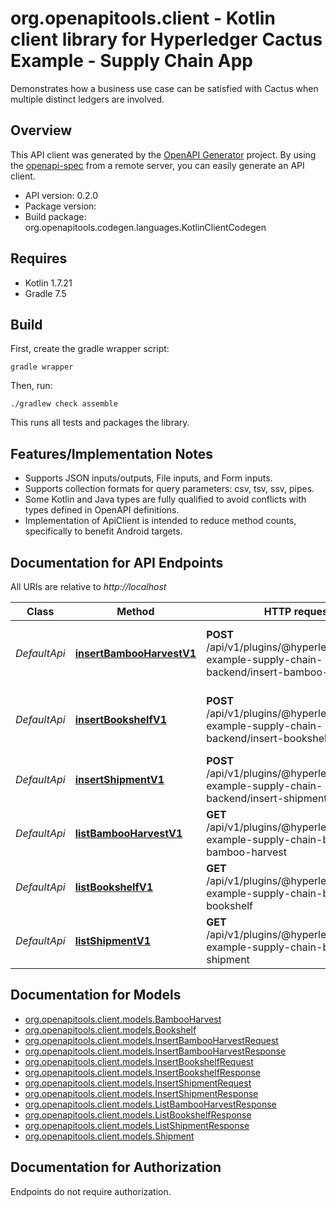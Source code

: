 # org.openapitools.client - Kotlin client library for Hyperledger Cactus Example - Supply Chain App

Demonstrates how a business use case can be satisfied with Cactus when multiple distinct ledgers are involved.

## Overview
This API client was generated by the [OpenAPI Generator](https://openapi-generator.tech) project.  By using the [openapi-spec](https://github.com/OAI/OpenAPI-Specification) from a remote server, you can easily generate an API client.

- API version: 0.2.0
- Package version: 
- Build package: org.openapitools.codegen.languages.KotlinClientCodegen

## Requires

* Kotlin 1.7.21
* Gradle 7.5

## Build

First, create the gradle wrapper script:

```
gradle wrapper
```

Then, run:

```
./gradlew check assemble
```

This runs all tests and packages the library.

## Features/Implementation Notes

* Supports JSON inputs/outputs, File inputs, and Form inputs.
* Supports collection formats for query parameters: csv, tsv, ssv, pipes.
* Some Kotlin and Java types are fully qualified to avoid conflicts with types defined in OpenAPI definitions.
* Implementation of ApiClient is intended to reduce method counts, specifically to benefit Android targets.

<a id="documentation-for-api-endpoints"></a>
## Documentation for API Endpoints

All URIs are relative to *http://localhost*

Class | Method | HTTP request | Description
------------ | ------------- | ------------- | -------------
*DefaultApi* | [**insertBambooHarvestV1**](docs/DefaultApi.md#insertbambooharvestv1) | **POST** /api/v1/plugins/@hyperledger/cactus-example-supply-chain-backend/insert-bamboo-harvest | Inserts the provided BambooHarvest entity to the ledger.
*DefaultApi* | [**insertBookshelfV1**](docs/DefaultApi.md#insertbookshelfv1) | **POST** /api/v1/plugins/@hyperledger/cactus-example-supply-chain-backend/insert-bookshelf | Inserts the provided Bookshelf entity to the ledger.
*DefaultApi* | [**insertShipmentV1**](docs/DefaultApi.md#insertshipmentv1) | **POST** /api/v1/plugins/@hyperledger/cactus-example-supply-chain-backend/insert-shipment | Inserts the provided Shipment entity to the ledger.
*DefaultApi* | [**listBambooHarvestV1**](docs/DefaultApi.md#listbambooharvestv1) | **GET** /api/v1/plugins/@hyperledger/cactus-example-supply-chain-backend/list-bamboo-harvest | Lists all the BambooHarvest entities stored on the ledger.
*DefaultApi* | [**listBookshelfV1**](docs/DefaultApi.md#listbookshelfv1) | **GET** /api/v1/plugins/@hyperledger/cactus-example-supply-chain-backend/list-bookshelf | Lists all the Bookshelf entities stored on the ledger.
*DefaultApi* | [**listShipmentV1**](docs/DefaultApi.md#listshipmentv1) | **GET** /api/v1/plugins/@hyperledger/cactus-example-supply-chain-backend/list-shipment | Lists all the Shipments entities stored on the ledger.


<a id="documentation-for-models"></a>
## Documentation for Models

 - [org.openapitools.client.models.BambooHarvest](docs/BambooHarvest.md)
 - [org.openapitools.client.models.Bookshelf](docs/Bookshelf.md)
 - [org.openapitools.client.models.InsertBambooHarvestRequest](docs/InsertBambooHarvestRequest.md)
 - [org.openapitools.client.models.InsertBambooHarvestResponse](docs/InsertBambooHarvestResponse.md)
 - [org.openapitools.client.models.InsertBookshelfRequest](docs/InsertBookshelfRequest.md)
 - [org.openapitools.client.models.InsertBookshelfResponse](docs/InsertBookshelfResponse.md)
 - [org.openapitools.client.models.InsertShipmentRequest](docs/InsertShipmentRequest.md)
 - [org.openapitools.client.models.InsertShipmentResponse](docs/InsertShipmentResponse.md)
 - [org.openapitools.client.models.ListBambooHarvestResponse](docs/ListBambooHarvestResponse.md)
 - [org.openapitools.client.models.ListBookshelfResponse](docs/ListBookshelfResponse.md)
 - [org.openapitools.client.models.ListShipmentResponse](docs/ListShipmentResponse.md)
 - [org.openapitools.client.models.Shipment](docs/Shipment.md)


<a id="documentation-for-authorization"></a>
## Documentation for Authorization

Endpoints do not require authorization.

